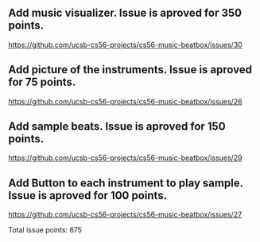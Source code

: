 Add music visualizer. Issue is aproved for 350 points.
-
https://github.com/ucsb-cs56-projects/cs56-music-beatbox/issues/30

Add picture of the instruments. Issue is aproved for 75 points.
-
https://github.com/ucsb-cs56-projects/cs56-music-beatbox/issues/26

Add sample beats. Issue is aproved for 150 points.
-
https://github.com/ucsb-cs56-projects/cs56-music-beatbox/issues/29

Add Button to each instrument to play sample. Issue is aproved for 100 points.
-
https://github.com/ucsb-cs56-projects/cs56-music-beatbox/issues/27

Total issue points: 675
